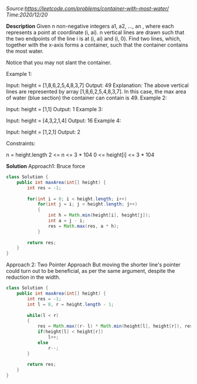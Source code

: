 *Source:https://leetcode.com/problems/container-with-most-water/
Time:2020/12/20*

**Description**
Given n non-negative integers a1, a2, ..., an , where each represents a point at coordinate (i, ai). n vertical lines are drawn such that the two endpoints of the line i is at (i, ai) and (i, 0). Find two lines, which, together with the x-axis forms a container, such that the container contains the most water.

Notice that you may not slant the container.

 

Example 1:


Input: height = [1,8,6,2,5,4,8,3,7]
Output: 49
Explanation: The above vertical lines are represented by array [1,8,6,2,5,4,8,3,7]. In this case, the max area of water (blue section) the container can contain is 49.
Example 2:

Input: height = [1,1]
Output: 1
Example 3:

Input: height = [4,3,2,1,4]
Output: 16
Example 4:

Input: height = [1,2,1]
Output: 2
 

Constraints:

n = height.length
2 <= n <= 3 * 104
0 <= height[i] <= 3 * 104


**Solution**
Approach1: Bruce force

```java
class Solution {
    public int maxArea(int[] height) {
        int res = -1;
        
        for(int i = 0; i < height.length; i++)
            for(int j = i; j < height.length; j++)
            {
                int h = Math.min(height[i], height[j]);
                int a = j - i;
                res = Math.max(res, a * h);
            }
        
        return res;
    }
}

```

Approach 2: Two Pointer Approach
But moving the shorter line's pointer could turn out to be beneficial, as per the same argument, despite the reduction in the width.

```java
class Solution {
    public int maxArea(int[] height) {
        int res = -1;
        int l = 0, r = height.length - 1;
        
        while(l < r)
        {
            res = Math.max((r- l) * Math.min(height[l], height[r]), res);
            if(height[l] < height[r])
                l++;
            else
                r--;
        }
        
        return res;
    }
}

```
